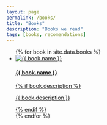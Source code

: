 ```yaml
---
layout: page
permalink: /books/
title: "Books"
description: "Books we read"
tags: [books, recomendations]
---
```


<ul class="post-index unstyled-list">
{% for book in site.data.books %}
  <li>
    <div>
      <a href="{{ book.url }}" itemprop="url">
      <img src="{{ book.image }}" class="thumb" alt="{{ book.name }}" />
      <h4 itemprop="name">{{ book.name }}</h4>
      {% if book.description %}<p>{{ book.description }}</p>{% endif %}
      </a>
    </div>
  </li>
{% endfor %}
</ul>
